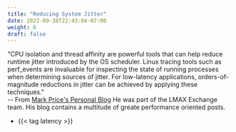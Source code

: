 ```yaml
---
title: "Reducing System Jitter"
date: 2022-09-30T22:43:04-07:00
weight: 6
draft: false
---
```

"CPU isolation and thread affinity are  powerful tools that can help reduce runtime jitter introduced by the OS scheduler. Linux tracing tools such as perf_events are invaluable for inspecting the state of running processes when determining sources of jitter. For low-latency applications, orders-of-magnitude reductions in jitter can be achieved by applying these techniques." \
-- From [Mark Price's Personal Blog](https://epickrram.blogspot.com/2015/09/reducing-system-jitter.html) 
He was part of the LMAX Exchange team. His blog contains a multitude of greate performance oriented posts.
- {{< tag latency >}}
